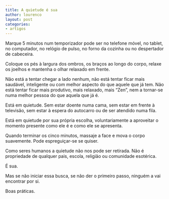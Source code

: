 ```yaml
---
title: A quietude é sua
author: lourenco
layout: post
categories:
- artigos
---
```

Marque 5 minutos num temporizador pode ser no telefone móvel, no tablet, no computador, no relógio de pulso, no forno da cozinha ou no despertador de cabeceira.

Coloque os pés à largura dos ombros, os braços ao longo do corpo, relaxe os joelhos e mantenha o olhar relaxado em frente.

Não está a tentar chegar a lado nenhum, não está tentar ficar mais saudável, inteligente ou com melhor aspecto do que aquele que já tem. Não está tentar ficar mais produtivo, mais relaxado, mais &#8220;Zen&#8221;, nem a tornar-se numa melhor pessoa do que aquela que já é.

Está em quietude. Sem estar doente numa cama, sem estar em frente à televisão, sem estar à espera do autocarro ou de ser atendido numa fila.

Está em quietude por sua própria escolha, voluntariamente a aproveitar o momento presente como ele é e como ele se apresenta.

Quando terminar os cinco minutos, massaje a face e mova o corpo suavemente. Pode espreguiçar-se se quiser.

Como seres humanos a quietude não nos pode ser retirada. Não é propriedade de qualquer pais, escola, religião ou comunidade esotérica.

É sua.

Mas se não iniciar essa busca, se não der o primeiro passo, ninguém a vai encontrar por si.

Boas práticas.
